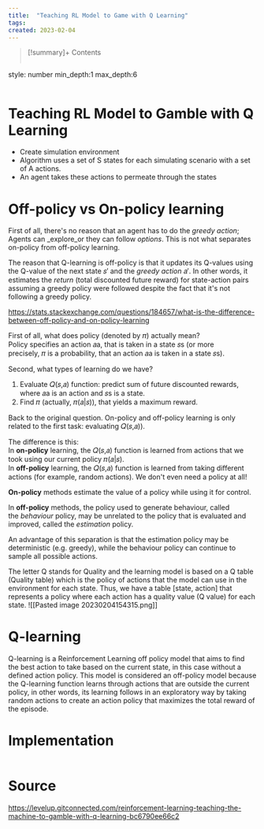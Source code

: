 ```yaml
---
title:  "Teaching RL Model to Game with Q Learning"
tags:
created: 2023-02-04
---
```


>[!summary]+ Contents
>```toc
style: number
min_depth:1
max_depth:6 
>```


# Teaching RL Model to Gamble with Q Learning
- Create simulation environment
- Algorithm uses a set of S states for each simulating scenario with a set of A actions.
- An agent takes these actions to permeate through the states

# Off-policy vs On-policy learning
First of all, there's no reason that an agent has to do the _greedy action_; Agents can _explore_or they can follow _options_. This is not what separates on-policy from off-policy learning.

The reason that Q-learning is off-policy is that it updates its Q-values using the Q-value of the next state 𝑠′ and the _greedy action_ 𝑎′. In other words, it estimates the _return_ (total discounted future reward) for state-action pairs assuming a greedy policy were followed despite the fact that it's not following a greedy policy.


https://stats.stackexchange.com/questions/184657/what-is-the-difference-between-off-policy-and-on-policy-learning

First of all, what does policy (denoted by 𝜋) actually mean?  
Policy specifies an action 𝑎a, that is taken in a state 𝑠s (or more precisely, 𝜋 is a probability, that an action 𝑎a is taken in a state 𝑠s).

Second, what types of learning do we have?

1.  Evaluate 𝑄(𝑠,𝑎) function: predict sum of future discounted rewards, where 𝑎a is an action and 𝑠s is a state.
2.  Find 𝜋 (actually, 𝜋(𝑎|𝑠)), that yields a maximum reward.

Back to the original question. On-policy and off-policy learning is only related to the first task: evaluating 𝑄(𝑠,𝑎)).

The difference is this:  
In **on-policy** learning, the 𝑄(𝑠,𝑎) function is learned from actions that we took using our current policy 𝜋(𝑎|𝑠).  
In **off-policy** learning, the 𝑄(𝑠,𝑎) function is learned from taking different actions (for example, random actions). We don't even need a policy at all!

**On-policy** methods estimate the value of a policy while using it for control. 

In **off-policy** methods, the policy used to generate behaviour, called the _behaviour_ policy, may be unrelated to the policy that is evaluated and improved, called the _estimation_ policy. 

An advantage of this separation is that the estimation policy may be deterministic (e.g. greedy), while the behaviour policy can continue to sample all possible actions.

The letter Q stands for Quality and the learning model is based on a Q table (Quality table) which is the policy of actions that the model can use in the environment for each state. Thus, we have a table [state, action] that represents a policy where each action has a quality value (Q value) for each state.
![[Pasted image 20230204154315.png]]

# Q-learning
Q-learning is a Reinforcement Learning off policy model that aims to find the best action to take based on the current state, in this case without a defined action policy. This model is considered an off-policy model because the Q-learning function learns through actions that are outside the current policy, in other words, its learning follows in an exploratory way by taking random actions to create an action policy that maximizes the total reward of the episode.
# Implementation

```python

```



# Source
https://levelup.gitconnected.com/reinforcement-learning-teaching-the-machine-to-gamble-with-q-learning-bc6790ee66c2
